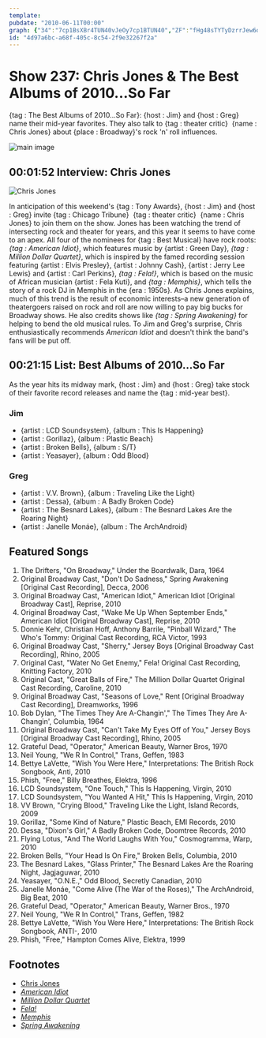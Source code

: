 ```yaml
---
template: 
pubdate: "2010-06-11T00:00"
graph: {"34":"7cp1BsXBr4TUN40vJeOy7cp1BTUN40","ZF":"fHg48sTYTyDzrrJew6o6NZU6KlJpSfCaTbwsmZ9fBIz9dm7Y9q3hai2gUVfe"}
id: "4d97a6bc-a68f-405c-8c54-2f9e32267f2a"
---
```






# Show 237: Chris Jones & The Best Albums of 2010...So Far

{tag : The Best Albums of 2010...So Far}: {host : Jim} and {host : Greg} name their mid-year favorites. They also talk to {tag : theater critic}  {name : Chris Jones} about {place : Broadway}'s rock 'n' roll influences.

![main image](https://static.soundopinions.org/images/2010/bestof2010sofar.jpg)



## 00:01:52 Interview: Chris Jones

![Chris Jones](https://static.soundopinions.org/assets/237/340.jpg)

In anticipation of this weekend's {tag : Tony Awards}, {host : Jim} and {host : Greg} invite {tag : Chicago Tribune}  {tag : theater critic}  {name : Chris Jones} to join them on the show. Jones has been watching the trend of intersecting rock and theater for years, and this year it seems to have come to an apex. All four of the nominees for {tag : Best Musical} have rock roots: *{tag : American Idiot}*, which features music by {artist : Green Day}, *{tag : Million Dollar Quartet}*, which is inspired by the famed recording session featuring {artist : Elvis Presley}, {artist : Johnny Cash}, {artist : Jerry Lee Lewis} and {artist : Carl Perkins}, *{tag : Fela!}*, which is based on the music of African musician {artist : Fela Kuti}, and *{tag : Memphis}*, which tells the story of a rock DJ in Memphis in the {era : 1950s}. As Chris Jones explains, much of this trend is the result of economic interests–a new generation of theatergoers raised on rock and roll are now willing to pay big bucks for Broadway shows. He also credits shows like *{tag : Spring Awakening}* for helping to bend the old musical rules. To Jim and Greg's surprise, Chris enthusiastically recommends *American Idiot* and doesn't think the band's fans will be put off.



## 00:21:15 List: Best Albums of 2010...So Far

As the year hits its midway mark, {host : Jim} and {host : Greg} take stock of their favorite record releases and name the {tag : mid-year best}.


### Jim

- {artist : LCD Soundsystem}, {album : This Is Happening}
- {artist : Gorillaz}, {album : Plastic Beach}
- {artist : Broken Bells}, {album : S/T}
- {artist : Yeasayer}, {album : Odd Blood}


### Greg

- {artist : V.V. Brown}, {album : Traveling Like the Light}
- {artist : Dessa}, {album : A Badly Broken Code}
- {artist : The Besnard Lakes}, {album : The Besnard Lakes Are the Roaring Night}
- {artist : Janelle Monáe}, {album : The ArchAndroid}



## Featured Songs

1. The Drifters, "On Broadway," Under the Boardwalk, Dara, 1964
2. Original Broadway Cast, "Don't Do Sadness," Spring Awakening [Original Cast Recording], Decca, 2006
3. Original Broadway Cast, "American Idiot," American Idiot [Original Broadway Cast], Reprise, 2010
4. Original Broadway Cast, "Wake Me Up When September Ends," American Idiot [Original Broadway Cast], Reprise, 2010
5. Donnie Kehr, Christian Hoff, Anthony Barrile, "Pinball Wizard," The Who's Tommy: Original Cast Recording, RCA Victor, 1993
6. Original Broadway Cast, "Sherry," Jersey Boys [Original Broadway Cast Recording], Rhino, 2005
7. Original Cast, "Water No Get Enemy," Fela! Original Cast Recording, Knitting Factory, 2010
8. Original Cast, "Great Balls of Fire," The Million Dollar Quartet Original Cast Recording, Caroline, 2010
9. Original Broadway Cast, "Seasons of Love," Rent [Original Broadway Cast Recording], Dreamworks, 1996
10. Bob Dylan, "The Times They Are A-Changin'," The Times They Are A-Changin', Columbia, 1964
11. Original Broadway Cast, "Can't Take My Eyes Off of You," Jersey Boys [Original Broadway Cast Recording], Rhino, 2005
12. Grateful Dead, "Operator," American Beauty, Warner Bros, 1970
13. Neil Young, "We R In Control," Trans, Geffen, 1983
14. Bettye LaVette, "Wish You Were Here," Interpretations: The British Rock Songbook, Anti, 2010
15. Phish, "Free," Billy Breathes, Elektra, 1996
16. LCD Soundsystem, "One Touch," This Is Happening, Virgin, 2010
17. LCD Soundsystem, "You Wanted A Hit," This Is Happening, Virgin, 2010
18. VV Brown, "Crying Blood," Traveling Like the Light, Island Records, 2009
19. Gorillaz, "Some Kind of Nature," Plastic Beach, EMI Records, 2010
20. Dessa, "Dixon's Girl," A Badly Broken Code, Doomtree Records, 2010
21. Flying Lotus, "And The World Laughs With You," Cosmogramma, Warp, 2010
22. Broken Bells, "Your Head Is On Fire," Broken Bells, Columbia, 2010
23. The Besnard Lakes, "Glass Printer," The Besnard Lakes Are the Roaring Night, Jagjaguwar, 2010
24. Yeasayer, "O.N.E.," Odd Blood, Secretly Canadian, 2010
25. Janelle Monáe, "Come Alive (The War of the Roses)," The ArchAndroid, Big Beat, 2010
26. Grateful Dead, "Operator," American Beauty, Warner Bros., 1970
27. Neil Young, "We R In Control," Trans, Geffen, 1982
28. Bettye LaVette, "Wish You Were Here," Interpretations: The British Rock Songbook, ANTI-, 2010
29. Phish, "Free," Hampton Comes Alive, Elektra, 1999



## Footnotes

- [Chris Jones](http://www.chicagotribune.com/chi-chicagolive-guest-chris-jones-html-htmlstory.html)
- [*American Idiot*](http://www.playbillvault.com/Show/Detail/4165/American-Idiot)
- [*Million Dollar Quartet*](http://www.milliondollarquartetlive.com/)
- [*Fela!*](http://www.felaonbroadway.com/)
- [*Memphis*](https://www.broadway.com/shows/memphis)
- [*Spring Awakening*](http://www.broadway.com/shows/spring-awakening-dw/story/?gclid=CN6HubyV98gCFQINaQodeRoC5Q)